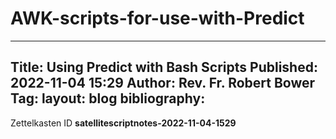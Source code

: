 # AWK-scripts-for-use-with-Predict

---
Title: Using Predict with Bash Scripts
Published: 2022-11-04 15:29
Author: Rev. Fr. Robert Bower
Tag: 
layout: blog
bibliography:
---



Zettelkasten ID **satellitescriptnotes-2022-11-04-1529** 

